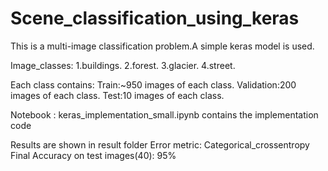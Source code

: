 # Scene_classification_using_keras
This is a multi-image classification problem.A simple keras model is used.

Image_classes:
1.buildings.
2.forest.
3.glacier.
4.street.

Each class contains:
Train:~950 images of each class.
Validation:200 images of each class.
Test:10 images of each class.

Notebook : keras_implementation_small.ipynb contains the implementation code

Results are shown in result folder
Error metric: Categorical_crossentropy
Final Accuracy on test images(40): 95%
